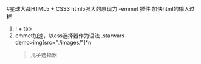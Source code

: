 #星球大战HTML5 + CSS3
html5强大的原现力
-emmet 插件
加快html的输入过程
 1. ! + tab
 2. emmet加速，以css选择器作为语法
    .starwars-demo>img[src="./images/"]*n
    >儿子选择器